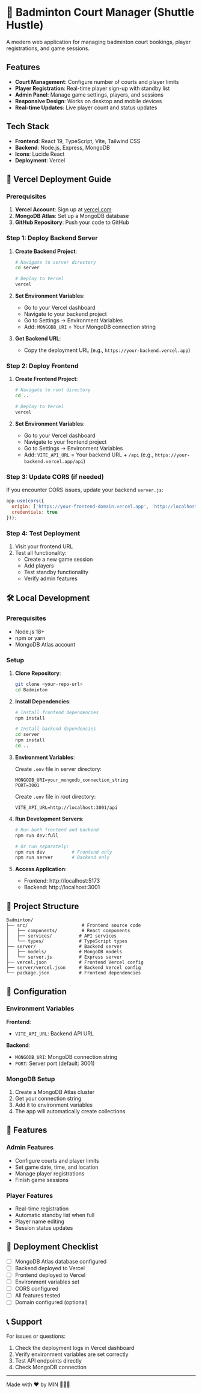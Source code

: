 # 🏸 Badminton Court Manager (Shuttle Hustle)

A modern web application for managing badminton court bookings, player registrations, and game sessions.

## Features

- **Court Management**: Configure number of courts and player limits
- **Player Registration**: Real-time player sign-up with standby list
- **Admin Panel**: Manage game settings, players, and sessions
- **Responsive Design**: Works on desktop and mobile devices
- **Real-time Updates**: Live player count and status updates

## Tech Stack

- **Frontend**: React 19, TypeScript, Vite, Tailwind CSS
- **Backend**: Node.js, Express, MongoDB
- **Icons**: Lucide React
- **Deployment**: Vercel

## 🚀 Vercel Deployment Guide

### Prerequisites

1. **Vercel Account**: Sign up at [vercel.com](https://vercel.com)
2. **MongoDB Atlas**: Set up a MongoDB database
3. **GitHub Repository**: Push your code to GitHub

### Step 1: Deploy Backend Server

1. **Create Backend Project**:
   ```bash
   # Navigate to server directory
   cd server
   
   # Deploy to Vercel
   vercel
   ```

2. **Set Environment Variables**:
   - Go to your Vercel dashboard
   - Navigate to your backend project
   - Go to Settings → Environment Variables
   - Add: `MONGODB_URI` = Your MongoDB connection string

3. **Get Backend URL**:
   - Copy the deployment URL (e.g., `https://your-backend.vercel.app`)

### Step 2: Deploy Frontend

1. **Create Frontend Project**:
   ```bash
   # Navigate to root directory
   cd ..
   
   # Deploy to Vercel
   vercel
   ```

2. **Set Environment Variables**:
   - Go to your Vercel dashboard
   - Navigate to your frontend project
   - Go to Settings → Environment Variables
   - Add: `VITE_API_URL` = Your backend URL + `/api` (e.g., `https://your-backend.vercel.app/api`)

### Step 3: Update CORS (if needed)

If you encounter CORS issues, update your backend `server.js`:

```javascript
app.use(cors({
  origin: ['https://your-frontend-domain.vercel.app', 'http://localhost:5173'],
  credentials: true
}));
```

### Step 4: Test Deployment

1. Visit your frontend URL
2. Test all functionality:
   - Create a new game session
   - Add players
   - Test standby functionality
   - Verify admin features

## 🛠️ Local Development

### Prerequisites

- Node.js 18+ 
- npm or yarn
- MongoDB Atlas account

### Setup

1. **Clone Repository**:
   ```bash
   git clone <your-repo-url>
   cd Badminton
   ```

2. **Install Dependencies**:
   ```bash
   # Install frontend dependencies
   npm install
   
   # Install backend dependencies
   cd server
   npm install
   cd ..
   ```

3. **Environment Variables**:
   
   Create `.env` file in server directory:
   ```env
   MONGODB_URI=your_mongodb_connection_string
   PORT=3001
   ```
   
   Create `.env` file in root directory:
   ```env
   VITE_API_URL=http://localhost:3001/api
   ```

4. **Run Development Servers**:
   ```bash
   # Run both frontend and backend
   npm run dev:full
   
   # Or run separately:
   npm run dev          # Frontend only
   npm run server       # Backend only
   ```

5. **Access Application**:
   - Frontend: http://localhost:5173
   - Backend: http://localhost:3001

## 📁 Project Structure

```
Badminton/
├── src/                    # Frontend source code
│   ├── components/         # React components
│   ├── services/          # API services
│   └── types/             # TypeScript types
├── server/                # Backend server
│   ├── models/            # MongoDB models
│   └── server.js          # Express server
├── vercel.json            # Frontend Vercel config
├── server/vercel.json     # Backend Vercel config
└── package.json           # Frontend dependencies
```

## 🔧 Configuration

### Environment Variables

**Frontend**:
- `VITE_API_URL`: Backend API URL

**Backend**:
- `MONGODB_URI`: MongoDB connection string
- `PORT`: Server port (default: 3001)

### MongoDB Setup

1. Create a MongoDB Atlas cluster
2. Get your connection string
3. Add it to environment variables
4. The app will automatically create collections

## 🎯 Features

### Admin Features
- Configure courts and player limits
- Set game date, time, and location
- Manage player registrations
- Finish game sessions

### Player Features
- Real-time registration
- Automatic standby list when full
- Player name editing
- Session status updates

## 🚀 Deployment Checklist

- [ ] MongoDB Atlas database configured
- [ ] Backend deployed to Vercel
- [ ] Frontend deployed to Vercel
- [ ] Environment variables set
- [ ] CORS configured
- [ ] All features tested
- [ ] Domain configured (optional)

## 📞 Support

For issues or questions:
1. Check the deployment logs in Vercel dashboard
2. Verify environment variables are set correctly
3. Test API endpoints directly
4. Check MongoDB connection

---

Made with ❤️ by MIN 🧑🏻‍💻

